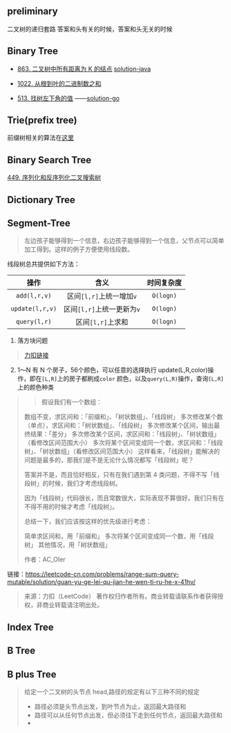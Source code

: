 ## preliminary

二叉树的递归套路
答案和头有关的时候，答案和头无关的时候

## Binary Tree

- [863. 二叉树中所有距离为 K 的结点](https://leetcode.cn/problems/all-nodes-distance-k-in-binary-tree/)
  [solution-java]()

- [1022. 从根到叶的二进制数之和](https://leetcode.cn/problems/sum-of-root-to-leaf-binary-numbers/)
- [513. 找树左下角的值](https://leetcode.cn/problems/find-bottom-left-tree-value/)
  ——[solution-go](binary-tree/src/main/findBottomLeftValue.go)

## Trie(prefix tree)

前缀树相关的算法在[这里](trie/src/test/java/com/pineapple/TrieTest.java)

## Binary Search Tree

[449. 序列化和反序列化二叉搜索树](https://leetcode.cn/problems/serialize-and-deserialize-bst/)

## Dictionary Tree

## Segment-Tree

> 左边孩子能够得到一个信息，右边孩子能够得到一个信息，父节点可以简单加工得到。这样的例子方便使用线段数。

线段树总共提供如下方法：

|       操作        |         含义         |   时间复杂度   |
|:---------------:|:------------------:|:---------:|
|  `add(l,r,v)`   | 区间`[l,r]`上统一增加`v`  | `O(logn)` |
| `update(l,r,v)` | 区间`[l,r]`上统一更新为`v` | `O(logn)` |
|  `query(l,r)`   |    区间`[l,r]`上求和    | `O(logn)` |

1. 落方块问题

> [力扣链接](https://leetcode.cn/problems/falling-squares/)

2. 1～N 有 N 个房子，56个颜色，可以任意的选择执行 update(L,R,color)操作，即在`[L,R]`上的房子都刷成`color`
   颜色，以及`query(L,R)`操作，查询`[L,R]`上的颜色种类

> > 假设我们有一个数组：
>
> 数组不变，求区间和：「前缀和」、「树状数组」、「线段树」
> 多次修改某个数（单点），求区间和：「树状数组」、「线段树」
> 多次修改某个区间，输出最终结果：「差分」
> 多次修改某个区间，求区间和：「线段树」、「树状数组」（看修改区间范围大小）
> 多次将某个区间变成同一个数，求区间和：「线段树」、「树状数组」（看修改区间范围大小）
> 这样看来，「线段树」能解决的问题是最多的，那我们是不是无论什么情况都写「线段树」呢？
>
>答案并不是，而且恰好相反，只有在我们遇到第 4 类问题，不得不写「线段树」的时候，我们才考虑线段树。
>
>因为「线段树」代码很长，而且常数很大，实际表现不算很好。我们只有在不得不用的时候才考虑「线段树」。
>
>总结一下，我们应该按这样的优先级进行考虑：
>
>简单求区间和，用「前缀和」
> 多次将某个区间变成同一个数，用「线段树」
> 其他情况，用「树状数组」
>
>
> 作者：AC_OIer
>
链接：https://leetcode-cn.com/problems/range-sum-query-mutable/solution/guan-yu-ge-lei-qu-jian-he-wen-ti-ru-he-x-41hv/
> 来源：力扣（LeetCode）
> 著作权归作者所有。商业转载请联系作者获得授权，非商业转载请注明出处。

## Index Tree

## B Tree

## B plus Tree

> 给定一个二叉树的头节点 head,路径的规定有以下三种不同的规定
> - 路径必须是头节点出发，到叶节点为止，返回最大路径和
> - 路径可以从任何节点出发，但必须往下走到任何节点，返回最大路径和
> - 
